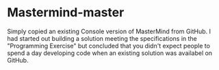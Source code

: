 # Mastermind-master
Simply copied an existing Console version of MasterMind from GitHub. I had started out building a solution meeting the specifications in the "Programming Exercise" but concluded that you didn't expect people to spend a day developing code when an existing solution was availabel on GitHub.
